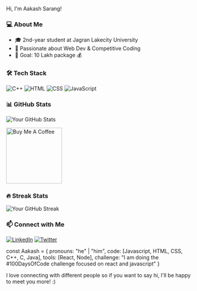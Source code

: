 Hi, I'm Aakash Sarang!

### 💻 About Me
- 🎓 2nd-year student at Jagran Lakecity University 
- 🚀 Passionate about Web Dev & Competitive Coding
- 🎯 Goal: 10 Lakh package 💰

### 🛠️ Tech Stack
![C++](https://img.shields.io/badge/-C++-blue?style=flat-square&logo=cplusplus)
![HTML](https://img.shields.io/badge/-HTML-orange?style=flat-square&logo=html5)
![CSS](https://img.shields.io/badge/-CSS-blue?style=flat-square&logo=css3)
![JavaScript](https://img.shields.io/badge/-JavaScript-yellow?style=flat-square&logo=javascript)

### 📊 GitHub Stats
![Your GitHub Stats](https://github-readme-stats.vercel.app/api?username=oggigachad&show_icons=true&theme=dark)


<a href="https://www.buymeacoffee.com/oggigachad" target="_blank"><img src="https://cdn.buymeacoffee.com/buttons/v2/default-red.png" alt="Buy Me A Coffee" width="150" ></a>

### 🔥 Streak Stats
![Your GitHub Streak](https://github-readme-streak-stats.herokuapp.com/?user=oggigachad&theme=dark)

### 📫 Connect with Me
[![LinkedIn](https://img.shields.io/badge/-LinkedIn-blue?style=flat-square&logo=linkedin)](https://www.linkedin.com/in/aakash-sarang-38b681263/)
[![Twitter](https://img.shields.io/badge/-Twitter-blue?style=flat-square&logo=twitter)](https://x.com/Aakash83864282)

const Aakash = {
  pronouns: "he" | "him",
  code: [Javascript, HTML, CSS, C++, C, Java],
  tools: [React, Node],
 challenge: "I am doing the #100DaysOfCode challenge focused on react and javascript"
}

I love connecting with different people so if you want to say hi, I'll be happy to meet you more! :)


